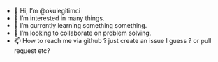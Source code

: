 - 👋 Hi, I’m @okulegitimci
- 👀 I’m interested in many things.
- 🌱 I’m currently learning something something.
- 💞️ I’m looking to collaborate on problem solving.
- 📫 How to reach me via github ? just create an issue I guess ? or pull request etc?

<!---
okulegitimci/okulegitimci is a ✨ special ✨ repository because its `README.md` (this file) appears on your GitHub profile.
You can click the Preview link to take a look at your changes.

wow is this ok to change this html comment and see the result on the side panel?
--->
